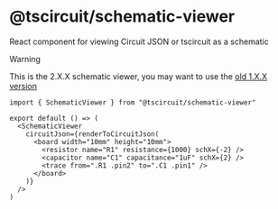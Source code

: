 # @tscircuit/schematic-viewer

React component for viewing Circuit JSON or tscircuit as a schematic

> [!WARNING]
> This is the 2.X.X schematic viewer, you may want to use the [old 1.X.X version](https://github.com/tscircuit/schematic-viewer/tree/v1)

```tsx
import { SchematicViewer } from "@tscircuit/schematic-viewer"

export default () => (
  <SchematicViewer
    circuitJson={renderToCircuitJson(
      <board width="10mm" height="10mm">
        <resistor name="R1" resistance={1000} schX={-2} />
        <capacitor name="C1" capacitance="1uF" schX={2} />
        <trace from=".R1 .pin2" to=".C1 .pin1" />
      </board>
    )}
  />
)
```
